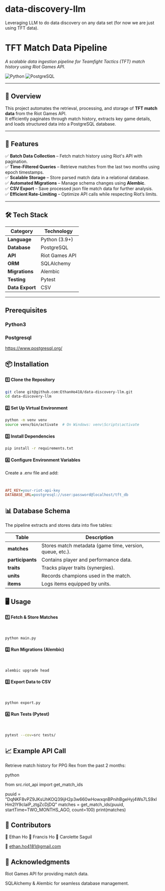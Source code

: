 # data-discovery-llm
Leveraging LLM to do data discovery on any data set (for now we are just using TFT data).


# **TFT Match Data Pipeline**
*A scalable data ingestion pipeline for Teamfight Tactics (TFT) match history using Riot Games API.*

![Python](https://img.shields.io/badge/python-3.9%2B-brightgreen)
![PostgreSQL](https://img.shields.io/badge/database-PostgreSQL-orange)

---

## 📌 Overview
This project automates the retrieval, processing, and storage of **TFT match data** from the Riot Games API.  
It efficiently paginates through match history, extracts key game details, and loads structured data into a PostgreSQL database.

---

## 🚀 Features
✅ **Batch Data Collection** – Fetch match history using Riot's API with pagination.  
✅ **Time-Filtered Queries** – Retrieve matches from the last two months using epoch timestamps.  
✅ **Scalable Storage** – Store parsed match data in a relational database.  
✅ **Automated Migrations** – Manage schema changes using **Alembic**.  
✅ **CSV Export** – Save processed json file match data for further analysis.  
✅ **Efficient Rate-Limiting** – Optimize API calls while respecting Riot’s limits.  

---

## 🛠️ Tech Stack
| Category        | Technology |
|----------------|-----------|
| **Language**   | Python (3.9+) |
| **Database**   | PostgreSQL |
| **API**        | Riot Games API |
| **ORM**        | SQLAlchemy |
| **Migrations** | Alembic |
| **Testing**    | Pytest |
| **Data Export** | CSV |

---

## Prerequisites
### Python3
### Postgresql

https://www.postgresql.org/

## 📦 Installation

#### 1️⃣ Clone the Repository
```bash
git clone git@github.com:EthanHo418/data-discovery-llm.git
cd data-discovery-llm
```
#### 2️⃣ Set Up Virtual Environment
```bash
python -m venv venv
source venv/bin/activate  # On Windows: venv\Scripts\activate
```
#### 3️⃣ Install Dependencies
```bash
pip install -r requirements.txt
```
#### 4️⃣ Configure Environment Variables
Create a .env file and add:

```ini


API_KEY=your-riot-api-key
DATABASE_URL=postgresql://user:password@localhost/tft_db
```
## 📊 Database Schema  

The pipeline extracts and stores data into five tables:  

| Table        | Description                                |
|-------------|--------------------------------------------|
| **matches**      | Stores match metadata (game time, version, queue, etc.). |
| **participants** | Contains player and performance data.      |
| **traits**       | Tracks player traits (synergies).      |
| **units**        | Records champions used in the match.   |
| **items**        | Logs items equipped by units.         |

## 🖥️ Usage
#### 1️⃣ Fetch & Store Matches
```bash


python main.py
```
#### 2️⃣ Run Migrations (Alembic)
```bash


alembic upgrade head
```
#### 3️⃣ Export Data to CSV
```bash


python export.py
```
#### 4️⃣ Run Tests (Pytest)
```bash


pytest --cov=src tests/
```
## 📈 Example API Call
Retrieve match history for PPG Rex from the past 2 months:

python


from src.riot_api import get_match_ids

puuid = "DqNKF8vPZ9JKsUhKOQ39ijH2p3w660wHowxqnBPnihBgeHyj4Ws7LS9xlHm2lY9claiP_ztgZcDjDQ"
matches = get_match_ids(puuid, startTime=TWO_MONTHS_AGO, count=100)
print(matches)

## 👥 Contributors
👤 Ethan Ho
👤 Francis Ho
👤 Carolette Saguil

📧 ethan.ho4181@gmail.com

## 🌟 Acknowledgments
Riot Games API for providing match data.

SQLAlchemy & Alembic for seamless database management.
